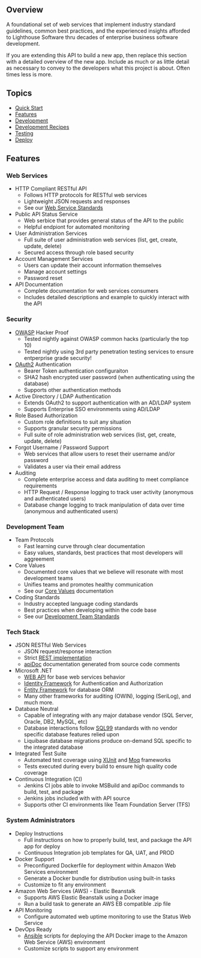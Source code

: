 ## Overview
A foundational set of web services that implement industry standard guidelines, common best practices, and the experienced insights afforded to Lighthouse Software thru decades of enterprise business software development. 

If you are extending this API to build a new app, then replace this section with a detailed overview of the new app. Include as much or as little detail as necessary to convey to the developers what this project is about. Often times less is more. 

## Topics
* [Quick Start](readme_docs/DEVELOP.md#quick-start)
* [Features](#features)
* [Development](readme_docs/DEVELOPMENT.md)
* [Development Recipes](readme_docs/DEVELOPMENT-RECIPES.md)
* [Testing](readme_docs/TESTING.md)
* [Deploy](readme_docs/DEPLOY.md)

## Features

### Web Services
* HTTP Compliant RESTful API
  - Follows HTTP protocols for RESTful web services
  - Lightweight JSON requests and responses
  - See our [Web Service Standards](readme_docs/STANDARDS-WEB-SERVICES.md)
* Public API Status Service
  - Web serbice that provides general status of the API to the public
  - Helpful endpiont for automated monitoring
* User Administration Services
  - Full suite of user administration web services (list, get, create, update, delete)
  - Secured access through role based security
* Account Management Services
  - Users can update their account information themselves
  - Manage account settings
  - Password reset
* API Documentation
  - Complete documentation for web services consumers
  - Includes detailed descriptions and example to quickly interact with the API

### Security
* [OWASP](https://www.owasp.org/index.php/Category:OWASP_Top_Ten_Project) Hacker Proof
  - Tested nightly against OWASP common hacks (particularly the top 10)
  - Tested nightly using 3rd party penetration testing services to ensure entperprise grade security!
* [OAuth2](https://oauth.net/2/) Authentication
  - Bearer Token authentication configuraiton
  - SHA2 hash encrypted user password (when authenticating using the database)
  - Supports other authentication methods
* Active Directory / LDAP Authentication
  - Extends OAuth2 to support authentication with an AD/LDAP system
  - Supports Enterprise SSO environments using AD/LDAP
* Role Based Authorization
  - Custom role definitions to suit any situation
  - Supports granular security permissions 
  - Full suite of role administration web services (list, get, create, update, delete)
* Forgot Username / Password Support
  - Web services that allow users to reset their username and/or password
  - Validates a user via their email address
* Auditing
  - Complete enterprise access and data auditing to meet compliance requirements
  - HTTP Request / Response logging to track user activity (anonymous and authenticated users)
  - Database change logging to track manipulation of data over time (anonymous and authenticated users)

### Development Team
* Team Protocols 
  - Fast learning curve through clear documentation
  - Easy values, standards, best practices that most developers will aggreement
* Core Values
  - Documented core values that we believe will resonate with most development teams
  - Unifies teams and promotes healthy communication
  - See our [Core Values](readme_docs/DEVELOPMENT.md#core-values) documentation
* Coding Standards 
  - Industry accepted language coding standards
  - Best practices when developing within the code base
  - See our [Development Team Standards](#development-team-standards)

### Tech Stack
* JSON RESTful Web Services
  - JSON request/response interaction
  - Strict [REST implementation](readme_docs/STANDARDS-WEB-SERVICES.md)
  - [apiDoc](http://apidocjs.com) documentation generated from source code comments
* Microsoft .NET
  - [WEB API](https://www.asp.net/web-api) for base web services behavior
  - [Identity Framework](https://www.asp.net/identity) for Authentication and Authorization
  - [Entity Framework](https://www.asp.net/entity-framework) for database ORM
  - Many other frameworks for auditing (OWIN), logging (SeriLog), and much more. 
* Database Neutral
  - Capable of integrating with any major database vendor (SQL Server, Oracle, DB2, MySQL, etc)
  - Database interactions follow [SQL99](https://en.wikipedia.org/wiki/SQL:1999) standards with no vendor specific database features relied upon
  - Liquibase database migrations produce on-demand SQL specific to the integrated database
* Integrated Test Suite
  - Automated test coverage using [XUnit](https://xunit.github.io) and [Moq](https://github.com/Moq/moq4/wiki/Quickstart) frameworks
  - Tests executed during every build to ensure high quality code coverage
* Continuous Integration (CI)
  - Jenkins CI jobs able to invoke MSBuild and apiDoc commands to build, test, and package
  - Jenkins jobs included with with API source
  - Supports other CI environments like Team Foundation Server (TFS)

### System Administrators
* Deploy Instructions
  - Full instructions on how to properly build, test, and package the API app for deploy
  - Continuous Integration job templates for QA, UAT, and PROD
* Docker Support
  - Preconfigured Dockerfile for deployment within Amazon Web Services environment
  - Generate a Docker bundle for distribution using built-in tasks
  - Customize to fit any environment
* Amazon Web Services (AWS) - Elastic Beanstalk
  - Supports AWS Elastic Beanstalk using a Docker image
  - Run a build task to generate an AWS EB compatible .zip file
* API Monitoring
  - Configure automated web uptime monitoring to use the Status Web Service
* DevOps Ready
  - [Ansible](https://www.ansible.com) scripts for deploying the API Docker image to the Amazon Web Service (AWS) environment
  - Customize scripts to support any environment
